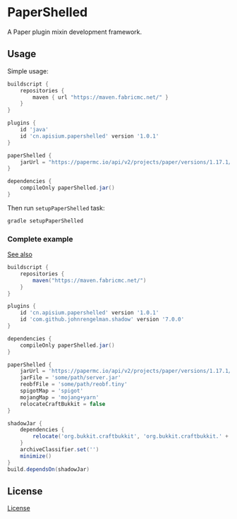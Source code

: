 # PaperShelled

A Paper plugin mixin development framework.

## Usage

Simple usage:

```groovy
buildscript {
    repositories {
        maven { url "https://maven.fabricmc.net/" }
    }
}

plugins {
    id 'java'
    id 'cn.apisium.papershelled' version '1.0.1'
}

paperShelled {
    jarUrl = "https://papermc.io/api/v2/projects/paper/versions/1.17.1/builds/257/downloads/paper-1.17.1-257.jar"
}

dependencies {
    compileOnly paperShelled.jar()
}

```

Then run `setupPaperShelled` task:

```bash
gradle setupPaperShelled
```

### Complete example

[See also](./example)

```groovy
buildscript {
    repositories {
        maven("https://maven.fabricmc.net/")
    }
}

plugins {
    id 'cn.apisium.papershelled' version '1.0.1'
    id 'com.github.johnrengelman.shadow' version '7.0.0'
}

dependencies {
    compileOnly paperShelled.jar()
}

paperShelled {
    jarUrl = 'https://papermc.io/api/v2/projects/paper/versions/1.17.1/builds/257/downloads/paper-1.17.1-257.jar'
    jarFile = 'some/path/server.jar'
    reobfFile = 'some/path/reobf.tiny'
    spigotMap = 'spigot'
    mojangMap = 'mojang+yarn'
    relocateCraftBukkit = false
}

shadowJar {
    dependencies {
        relocate('org.bukkit.craftbukkit', 'org.bukkit.craftbukkit.' + paperShelled.craftBukkitVersion.get())
    }
    archiveClassifier.set('')
    minimize()
}
build.dependsOn(shadowJar)
```

## License

[License](./LICENSE)

